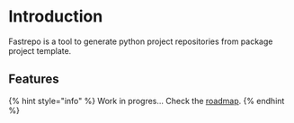 # Introduction

Fastrepo is a tool to generate python project repositories from package project template. 

## Features

{% hint style="info" %}
Work in progres... Check the [roadmap](roadmap.md).
{% endhint %}


